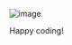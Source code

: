 ![image](https://github.com/user-attachments/assets/dad86824-acd9-4bc5-8daa-7376d1b4d905)

Happy coding!
